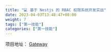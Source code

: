 ```yaml
---
title: "💻 基于 Nestjs 的 RBAC 权限系统开发实战"
date: 2023-04-03T13:48:47+08:00
weight: 7
tags: ["第一技能"]
categories: ["第一技能"]
---
```


项目地址： [Gateway](https://github.com/OweQian/Gateway.git)

<!--more-->
